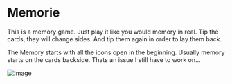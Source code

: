 # Memorie

This is a memory game. Just play it like you would memory in real. Tip the cards, they will change sides. And tip them again in order to lay them back.

The Memory starts with all the icons open in the beginning. Usually memory starts on the cards backside. Thats an issue I still have to work on...

![image](https://user-images.githubusercontent.com/77269620/143933227-0745de97-70c4-4529-b669-bb7c62fc380a.png)

